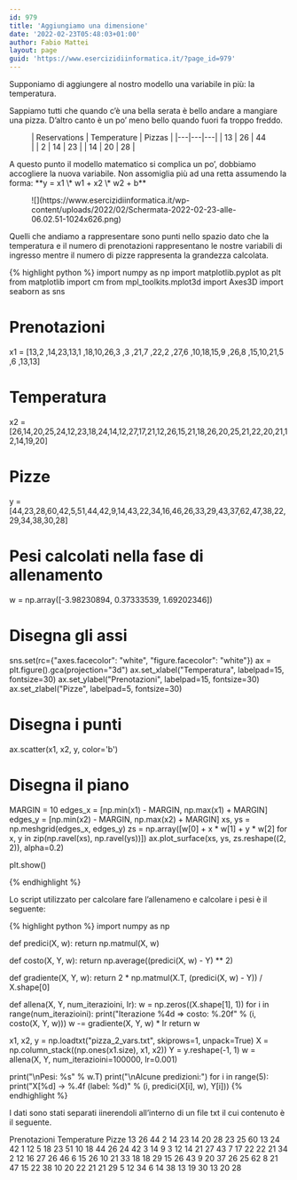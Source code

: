 ```yaml
---
id: 979
title: 'Aggiungiamo una dimensione'
date: '2022-02-23T05:48:03+01:00'
author: Fabio Mattei
layout: page
guid: 'https://www.esercizidiinformatica.it/?page_id=979'
---
```


Supponiamo di aggiungere al nostro modello una variabile in più: la temperatura.

Sappiamo tutti che quando c’è una bella serata è bello andare a mangiare una pizza. D’altro canto è un po’ meno bello quando fuori fa troppo freddo.

<figure class="wp-block-table">| Reservations | Temperature | Pizzas |
|---|---|---|
| 13 | 26 | 44 |
| 2 | 14 | 23 |
| 14 | 20 | 28 |

</figure>A questo punto il modello matematico si complica un po’, dobbiamo accogliere la nuova variabile. Non assomiglia più ad una retta assumendo la forma: **y = x1 \* w1 + x2 \* w2 + b**

<figure class="wp-block-image size-large">![](https://www.esercizidiinformatica.it/wp-content/uploads/2022/02/Schermata-2022-02-23-alle-06.02.51-1024x626.png)</figure>Quelli che andiamo a rappresentare sono punti nello spazio dato che la temperatura e il numero di prenotazioni rappresentano le nostre variabili di ingresso mentre il numero di pizze rappresenta la grandezza calcolata.

{% highlight python %}
import numpy as np
import matplotlib.pyplot as plt
from matplotlib import cm
from mpl_toolkits.mplot3d import Axes3D
import seaborn as sns

# Prenotazioni
x1 = [13,2 ,14,23,13,1 ,18,10,26,3 ,3 ,21,7 ,22,2 ,27,6 ,10,18,15,9 ,26,8 ,15,10,21,5 ,6 ,13,13]
# Temperatura
x2 = [26,14,20,25,24,12,23,18,24,14,12,27,17,21,12,26,15,21,18,26,20,25,21,22,20,21,12,14,19,20]
# Pizze
y = [44,23,28,60,42,5,51,44,42,9,14,43,22,34,16,46,26,33,29,43,37,62,47,38,22,29,34,38,30,28]

# Pesi calcolati nella fase di allenamento
w = np.array([-3.98230894, 0.37333539, 1.69202346])

# Disegna gli assi
sns.set(rc={"axes.facecolor": "white", "figure.facecolor": "white"})
ax = plt.figure().gca(projection="3d")
ax.set_xlabel("Temperatura", labelpad=15, fontsize=30)
ax.set_ylabel("Prenotazioni", labelpad=15, fontsize=30)
ax.set_zlabel("Pizze", labelpad=5, fontsize=30)

# Disegna i punti
ax.scatter(x1, x2, y, color='b')

# Disegna il piano
MARGIN = 10
edges_x = [np.min(x1) - MARGIN, np.max(x1) + MARGIN]
edges_y = [np.min(x2) - MARGIN, np.max(x2) + MARGIN]
xs, ys = np.meshgrid(edges_x, edges_y)
zs = np.array([w[0] + x * w[1] + y * w[2] for x, y in zip(np.ravel(xs), np.ravel(ys))])
ax.plot_surface(xs, ys, zs.reshape((2, 2)), alpha=0.2)

plt.show()

{% endhighlight %}

</div>Lo script utilizzato per calcolare fare l’allenameno e calcolare i pesi è il seguente:

{% highlight python %}
import numpy as np

def predici(X, w):
    return np.matmul(X, w)

def costo(X, Y, w):
    return np.average((predici(X, w) - Y) ** 2)

def gradiente(X, Y, w):
    return 2 * np.matmul(X.T, (predici(X, w) - Y)) / X.shape[0]

def allena(X, Y, num_iterazioini, lr):
    w = np.zeros((X.shape[1], 1))
    for i in range(num_iterazioini):
        print("Iterazione %4d => costo: %.20f" % (i, costo(X, Y, w)))
        w -= gradiente(X, Y, w) * lr
    return w


x1, x2, y = np.loadtxt("pizza_2_vars.txt", skiprows=1, unpack=True)
X = np.column_stack((np.ones(x1.size), x1, x2))
Y = y.reshape(-1, 1)
w = allena(X, Y, num_iterazioini=100000, lr=0.001)

print("\nPesi: %s" % w.T)
print("\nAlcune predizioni:")
for i in range(5):
    print("X[%d] -> %.4f (label: %d)" % (i, predici(X[i], w), Y[i]))
{% endhighlight %}

</div>I dati sono stati separati iinerendoli all’interno di un file txt il cui contenuto è il seguente.


Prenotazioni  Temperature  Pizze
13            26           44
2             14           23
14            20           28
23            25           60
13            24           42
1             12           5
18            23           51
10            18           44
26            24           42
3             14           9
3             12           14
21            27           43
7             17           22
22            21           34
2             12           16
27            26           46
6             15           26
10            21           33
18            18           29
15            26           43
9             20           37
26            25           62
8             21           47
15            22           38
10            20           22
21            21           29
5             12           34
6             14           38
13            19           30
13            20           28


</div>